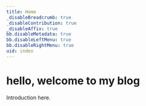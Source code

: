 ```yaml
---
title: Home
_disableBreadcrumb: true
_disableContribution: true
_disableAffix: true
bb.disableMetadata: true
bb.disableLeftMenu: true
bb.disableRightMenu: true
uid: index
---
```


# hello, welcome to my blog
Introduction here.

